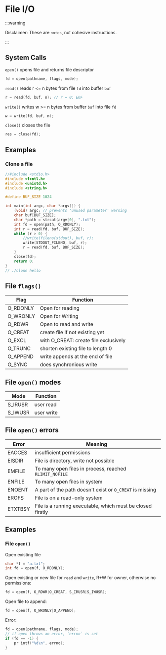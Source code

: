 # File I/O

:::warning

Disclaimer: These are `notes`, not cohesive instructions.

:::

## System Calls

`open()` opens file and returns file descriptor

```c
fd = open(pathname, flags, mode);
```

`read()` reads r <= n bytes from file `fd` into buffer `buf`

```c
r = read(fd, buf, n); // r = 0: EOF
```

`write()` writes w >= n bytes from buffer `buf` into file `fd`

```c
w = write(fd, buf, n);
```

`close()` closes the file

```c
res = close(fd);
```

## Examples

### Clone a file

```c
//#include <stdio.h>
#include <fcntl.h>
#include <unistd.h>
#include <string.h>

#define BUF_SIZE 1024

int main(int argc, char *argv[]) {
    (void) argc; // prevents 'unused parameter' warning
    char buf[BUF_SIZE];
    char *path = strcat(argv[0], ".txt");
    int fd = open(path, O_RDONLY);
    int r = read(fd, buf, BUF_SIZE);
    while (r > 0) {
        //write(fileno(stdout), buf, r);
        write(STDOUT_FILENO, buf, r);
        r = read(fd, buf, BUF_SIZE);
    }
    close(fd);
    return 0;
}
// ./clone hello
```

## File `flags()`

| Flag     | Function                              |
| -------- | ------------------------------------- |
| O_RDONLY | Open for reading                      |
| O_WRONLY | Open for Writing                      |
| O_RDWR   | Open to read and write                |
| O_CREAT  | create file if not existing yet       |
| O_EXCL   | with O_CREAT: create file exclusively |
| O_TRUNC  | shorten existing file to length 0     |
| O_APPEND | write appends at the end of file      |
| O_SYNC   | does synchronious write               |

## File `open()` modes

| Mode    | Function   |
| ------- | ---------- |
| S_IRUSR | user read  |
| S_IWUSR | user write |

## File `open()` errors

| Error   | Meaning                                                    |
| ------- | ---------------------------------------------------------- |
| EACCES  | insufficient permissions                                   |
| EISDIR  | File is directory, write not possible                      |
| EMFILE  | To many open files in process, reached `RLIMIT_NOFILE`     |
| ENFILE  | To many open files in system                               |
| ENOENT  | A part of the path doesn't exist or `O_CREAT` is missing   |
| EROFS   | File is on a read-only system                              |
| ETXTBSY | File is a running executable, which must be closed firstly |

## Examples

### File `open()`

Open existing file

```c
char *f = "a.txt"; 
int fd = open(f, O_RDONLY);
```

Open existing or new file for `read` and `write`, R+W for owner, otherwise no permissions:

```c
fd = open(f, O_RDWR|O_CREAT, S_IRUSR|S_IWUSR);
```

Open file to append:

```c
fd = open(f, O_WRONLY|O_APPEND);
```

Error:

```c
fd = open(pathname, flags, mode); 
// if open throws an error, `errno` is set
if (fd == -1) { 
    pr intf("%d\n", errno); 
}
```
